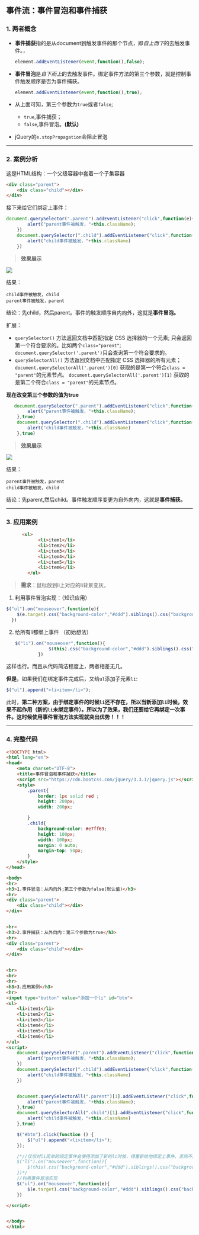 ##  事件流：事件冒泡和事件捕获

###  1. 两者概念

- **事件捕获**指的是从document到触发事件的那个节点，即*自上而下*的去触发事件。，

   ```javascript
   element.addEventListener(event,function(),false);
   ```

- **事件冒泡**是*自下而上*的去触发事件。绑定事件方法的第三个参数，就是控制事件触发顺序是否为事件捕获。

   ```javascript
   element.addEventListener(event,function(),true);
   ```

- 从上面可知，第三个参数为`true`或者`false`;
   -  `true`,事件捕获；
   -  `false`,事件冒泡。**(默认)**

- jQuery的`e.stopPropagation`会阻止冒泡

---------------------



### 2. 案例分析
这是HTML结构：一个父级容器中套着一个子集容器

```html
<div class="parent">
    <div class="child"></div>
</div>
```


接下来给它们绑定上事件：


```javascript
document.querySelector(".parent").addEventListener("click",function(e){
        alert("parent事件被触发，"+this.className);
    })
    document.querySelector(".child").addEventListener("click",function(e){
        alert("child事件被触发，"+this.className)
    })

```
> **效果展示**

![](https://raw.githubusercontent.com/HunterXing/resourse/master/GIF11.gif)

结果：

    child事件被触发，child
    parent事件被触发，parent

结论：先child，然后parent。事件的触发顺序自内向外，这就是**事件冒泡。**

扩展：

- `querySelector()` 方法返回文档中匹配指定 CSS 选择器的一个元素;
  只会返回第一个符合要求的。比如两个`class="parent"`;
  `document.querySelector('.parent')`只会查询第一个符合要求的。
- `querySelectorAll()` 方法返回文档中匹配指定 CSS 选择器的所有元素；
  `document.querySelectorAll('.parent')[0]` 获取的是第一个符合`class = "parent"`的元素节点。
  `document.querySelectorAll('.parent')[1]` 获取的是第二个符合`class = "parent"`的元素节点。



**现在改变第三个参数的值为true**

```javascript
   document.querySelector(".parent").addEventListener("click",function(e){
        alert("parent事件被触发，"+this.className);
    },true)
    document.querySelector(".child").addEventListener("click",function(e){
        alert("child事件被触发，"+this.className)
    },true)
```

> **效果展示**

![](https://raw.githubusercontent.com/HunterXing/resourse/master/GIF333.gif)

结果：

    parent事件被触发，parent
    child事件被触发，child

结论：先parent,然后child。事件触发顺序变更为自外向内，这就是**事件捕获。**

--------




### 3. 应用案例
```html
      <ul>
            <li>item1</li>
            <li>item2</li>
            <li>item3</li>
            <li>item4</li>
            <li>item5</li>
            <li>item6</li>
        </ul>
```

>  **需求**：鼠标放到li上对应的li背景变灰。

1. 利用事件冒泡实现：（知识应用）

```javascript
$("ul").on("mouseover",function(e){
    $(e.target).css("background-color","#ddd").siblings().css("background-color","white");
  })
```

2. 给所有li都绑上事件 （初始想法）

```javascript
　　$("li").on("mouseover",function(){
                $(this).css("background-color","#ddd").siblings().css("background-color","white");
            })
```


这样也行。而且从代码简洁程度上，两者相差无几。

**但是**，如果我们在绑定事件完成后，又给`ul`添加子元素`li`:

```javascript
$("ul").append("<li>item</li>");
```

此时，**第二种方案，由于绑定事件的时候`li`还不存在，所以当新添加`li`时候，效果不起作用（新的`li`未绑定事件）。所以为了效果，我们还要给它再绑定一次事件。这时候使用事件冒泡方法实现就突出优势！！！**

-------




### 4. 完整代码
```html
<!DOCTYPE html>
<html lang="en">
<head>
    <meta charset="UTF-8">
    <title>事件冒泡和事件捕获</title>
    <script src="https://cdn.bootcss.com/jquery/3.3.1/jquery.js"></script>
    <style>
        .parent{
            border: 1px solid red ;
            height: 200px;
            width: 200px;

        }
        .child{
            background-color: #e7ff69;
            height: 100px;
            width: 100px;
            margin: 0 auto;
            margin-top: 50px;
        }
    </style>
</head>

<body>
<hr>
<h3>1.事件冒泡：从内向外;第三个参数为false(默认值)</h3>
<hr>
<div class="parent">
    <div class="child"></div>
</div>


<hr>
<h3>2.事件捕获：从外向内：第三个参数为true</h3>
<hr>
<div class="parent">
    <div class="child"></div>
</div>


<br>
<br>
<hr>
<h3>3.应用案例</h3>
<hr>
<input type="button" value="添加一个li" id="btn">
<ul>
    <li>item1</li>
    <li>item2</li>
    <li>item3</li>
    <li>item4</li>
    <li>item5</li>
    <li>item6</li>
</ul>
<script>
    document.querySelector(".parent").addEventListener("click",function(e){
        alert("parent事件被触发，"+this.className);
    })
    document.querySelector(".child").addEventListener("click",function(e){
        alert("child事件被触发，"+this.className)
    })


    document.querySelectorAll(".parent")[1].addEventListener("click",function(e){
        alert("parent事件被触发，"+this.className);
    },true)
    document.querySelectorAll(".child")[1].addEventListener("click",function(e){
        alert("child事件被触发，"+this.className)
    },true)

    $("#btn").click(function () {
        $("ul").append("<li>item</li>");
    });

    /*//仅仅对li简单的绑定事件会使得添加了新的li时候，得重新给他绑定上事件，否则不起作用。下面方法不好
    $("li").on("mouseover",function(){
        $(this).css("background-color","#ddd").siblings().css("background-color","white");
    })*/
    //利用事件冒泡实现
    $("ul").on("mouseover",function(e){
        $(e.target).css("background-color","#ddd").siblings().css("background-color","white");
    })

</script>


</body>
</html>
```

> 